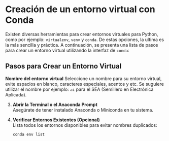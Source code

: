 # Creación de un entorno virtual con Conda

Existen diversas herramientas para crear entornos virtuales para Python, como por ejemplo: `virtualenv`, `venv` y `conda`. De estas opciones, la ultima es la más sencilla y práctica. A continuación, se presenta una lista de pasos para crear un entorno virtual utilizando la interfaz de `conda`:

## Pasos para Crear un Entorno Virtual

**Nombre del entorno virtual**
Seleccione un nombre para su entorno virtual, evite espacios en blanco, caracteres especiales, acentos y etc. Se suguiere utilizar el nombre por ejemplo: `ai` para el SEA (Semillero en Electrónica Aplicada).

3. **Abrir la Terminal o el Anaconda Prompt**  
   Asegúrate de tener instalado Anaconda o Miniconda en tu sistema.

4. **Verificar Entornos Existentes (Opcional)**  
   Lista todos los entornos disponibles para evitar nombres duplicados:  
   ```bash
   conda env list
